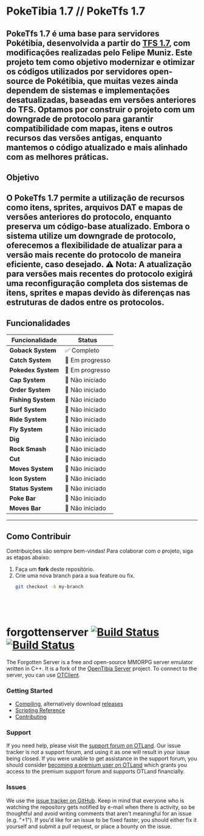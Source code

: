 # PokeTibia 1.7 // PokeTfs 1.7
**PokeTfs 1.7** é uma base para servidores Pokétibia, desenvolvida a partir do [TFS 1.7](https://github.com/TibiaDev/forgottenserver-downgrades), com modificações realizadas pelo Felipe Muniz. Este projeto tem como objetivo modernizar e otimizar os códigos utilizados por servidores open-source de Pokétibia, que muitas vezes ainda dependem de sistemas e implementações desatualizadas, baseadas em versões anteriores do TFS.
Optamos por construir o projeto com um downgrade de protocolo para garantir compatibilidade com mapas, itens e outros recursos das versões antigas, enquanto mantemos o código atualizado e mais alinhado com as melhores práticas.
---
## **Objetivo**
O PokeTfs 1.7 permite a utilização de recursos como itens, sprites, arquivos DAT e mapas de versões anteriores do protocolo, enquanto preserva um código-base atualizado. Embora o sistema utilize um downgrade de protocolo, oferecemos a flexibilidade de atualizar para a versão mais recente do protocolo de maneira eficiente, caso desejado.
⚠️ **Nota**: A atualização para versões mais recentes do protocolo exigirá uma reconfiguração completa dos sistemas de itens, sprites e mapas devido às diferenças nas estruturas de dados entre os protocolos.
---
## **Funcionalidades**
| Funcionalidade           | Status           |
|--------------------------|------------------|
| **Goback System**        | ✅ Completo     |
| **Catch System**         | 🔄 Em progresso |
| **Pokedex System**       | 🔄 Em progresso |
| **Cap System**           | 🔲 Não iniciado |
| **Order System**         | 🔲 Não iniciado |
| **Fishing System**       | 🔲 Não iniciado |
| **Surf System**          | 🔲 Não iniciado |
| **Ride System**          | 🔲 Não iniciado |
| **Fly System**           | 🔲 Não iniciado |
| **Dig**                  | 🔲 Não iniciado |
| **Rock Smash**           | 🔲 Não iniciado |
| **Cut**                  | 🔲 Não iniciado |
| **Moves System**         | 🔲 Não iniciado |
| **Icon System**          | 🔲 Não iniciado |
| **Status System**        | 🔲 Não iniciado |
| **Poke Bar**             | 🔲 Não iniciado |
| **Moves Bar**            | 🔲 Não iniciado |
---
## **Como Contribuir**
Contribuições são sempre bem-vindas! Para colaborar com o projeto, siga as etapas abaixo:
1. Faça um **fork** deste repositório.
2. Crie uma nova branch para a sua feature ou fix.
   ```bash
   git checkout -b my-branch






forgottenserver [![Build Status](https://github.com/otland/forgottenserver/actions/workflows/build-vcpkg.yml/badge.svg?branch=master)](https://github.com/otland/forgottenserver/actions/workflows/build-vcpkg.yml "vcpkg build status") [![Build Status](https://github.com/otland/forgottenserver/actions/workflows/docker-image.yml/badge.svg?branch=master)](https://github.com/otland/forgottenserver/actions/workflows/docker-image.yml "Docker image build status")
===============

The Forgotten Server is a free and open-source MMORPG server emulator written in C++. It is a fork of the [OpenTibia Server](https://github.com/opentibia/server) project. To connect to the server, you can use [OTClient](https://github.com/mehah/otclient).

### Getting Started

* [Compiling](https://github.com/otland/forgottenserver/wiki/Compiling), alternatively download [releases](https://github.com/otland/forgottenserver/releases)
* [Scripting Reference](https://github.com/otland/forgottenserver/wiki/Script-Interface)
* [Contributing](https://github.com/otland/forgottenserver/wiki/Contributing)

### Support

If you need help, please visit the [support forum on OTLand](https://otland.net/forums/support.16/). Our issue tracker is not a support forum, and using it as one will result in your issue being closed. If you were unable to get assistance in the support forum, you should consider [becoming a premium user on OTLand](https://otland.net/account/upgrades) which grants you access to the premium support forum and supports OTLand financially.

### Issues

We use the [issue tracker on GitHub](https://github.com/otland/forgottenserver/issues). Keep in mind that everyone who is watching the repository gets notified by e-mail when there is activity, so be thoughtful and avoid writing comments that aren't meaningful for an issue (e.g. "+1"). If you'd like for an issue to be fixed faster, you should either fix it yourself and submit a pull request, or place a bounty on the issue.

